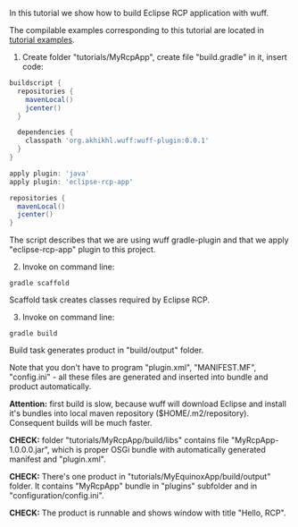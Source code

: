 In this tutorial we show how to build Eclipse RCP application with wuff.

The compilable examples corresponding to this tutorial are located in [tutorial examples](../tree/master/tutorialExamples).

1. Create folder "tutorials/MyRcpApp", create file "build.gradle" in it, insert code:

  ```groovy
  buildscript {
    repositories {
      mavenLocal()
      jcenter()
    }

    dependencies {
      classpath 'org.akhikhl.wuff:wuff-plugin:0.0.1'
    }
  }

  apply plugin: 'java'
  apply plugin: 'eclipse-rcp-app'

  repositories {
    mavenLocal()
    jcenter()
  }
  ```

  The script describes that we are using wuff gradle-plugin and that we apply "eclipse-rcp-app" plugin to this project.

2. Invoke on command line:

  ```shell
  gradle scaffold
  ```

  Scaffold task creates classes required by Eclipse RCP.

3. Invoke on command line:

  ```shell
  gradle build
  ```

  Build task generates product in "build/output" folder.

  Note that you don't have to program "plugin.xml", "MANIFEST.MF", "config.ini" - all these files are generated and inserted into bundle and product automatically.

  **Attention:** first build is slow, because wuff will download Eclipse and install it's bundles into local maven repository ($HOME/.m2/repository). Consequent builds will be much faster.

  **CHECK:** folder "tutorials/MyRcpApp/build/libs" contains file "MyRcpApp-1.0.0.0.jar", which is proper OSGi bundle with automatically generated manifest and "plugin.xml".

  **CHECK:** There's one product in "tutorials/MyEquinoxApp/build/output" folder. It contains "MyRcpApp" bundle in "plugins" subfolder and in "configuration/config.ini". 

  **CHECK:** The product is runnable and shows window with title "Hello, RCP".
